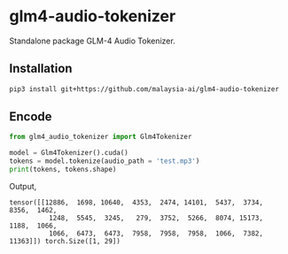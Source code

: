 # glm4-audio-tokenizer

Standalone package GLM-4 Audio Tokenizer.

## Installation

```bash
pip3 install git+https://github.com/malaysia-ai/glm4-audio-tokenizer
```

## Encode

```python
from glm4_audio_tokenizer import Glm4Tokenizer

model = Glm4Tokenizer().cuda()
tokens = model.tokenize(audio_path = 'test.mp3')
print(tokens, tokens.shape)
```

Output,

```
tensor([[12886,  1698, 10640,  4353,  2474, 14101,  5437,  3734,  8356,  1462,
          1248,  5545,  3245,   279,  3752,  5266,  8074, 15173,  1188,  1066,
          1066,  6473,  6473,  7958,  7958,  7958,  1066,  7382, 11363]]) torch.Size([1, 29])
```